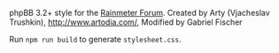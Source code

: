 phpBB 3.2+ style for the [Rainmeter Forum](http://forum.rainmeter.net). Created by Arty (Vjacheslav Trushkin), http://www.artodia.com/, Modified by Gabriel Fischer

Run `npm run build` to generate `stylesheet.css`.
